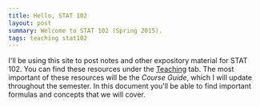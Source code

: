 ```yaml
---
title: Hello, STAT 102
layout: post
summary: Welcome to STAT 102 (Spring 2015).
tags: teaching stat102
---
```

I'll be using this site to post notes and other expository material for STAT 102. You can find these resources under the [Teaching](/Teaching/) tab. The most important of these resources will be the _Course Guide_, which I will update throughout the semester. In this document you'll be able to find important formulas and concepts that we will cover.
